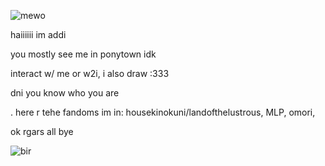 ![mewo](https://github.com/zillyforeternity/zillyforeternity/assets/152684330/2e12bf0c-c406-4360-9a6a-795bd1f4b04f)

haiiiiii im addi 

you mostly see me in ponytown idk 

interact w/ me or w2i, i also draw :333

dni you know who you are 

.  here r tehe fandoms im in: 
housekinokuni/landofthelustrous, MLP, omori, 

ok rgars all bye 

![bir](https://github.com/zillyforeternity/zillyforeternity/assets/152684330/5bf11582-df05-44a5-af26-725500e3387a)
